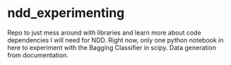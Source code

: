 # ndd_experimenting
Repo to just mess around with libraries and learn more about code dependencies I will need for NDD. Right now, only one python notebook in here to experiment with the Bagging Classifier in scipy. Data generation from documentation.
